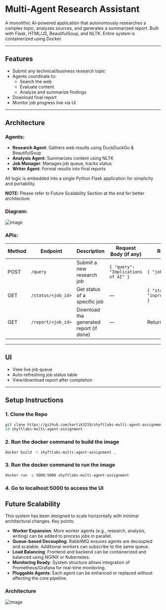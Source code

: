 # Multi-Agent Research Assistant

A monolithic AI-powered application that autonomously researches a complex topic, analyzes sources, and generates a summarized report. Built with Flask, HTML/JS, BeautifulSoup, and NLTK. Entire system is containerized using Docker.

---

## Features

- Submit any technical/business research topic
- Agents coordinate to:
  - Search the web
  - Evaluate content
  - Analyze and summarize findings
- Download final report
- Monitor job progress live via UI

---

## Architecture

### Agents:
- **Research Agent**: Gathers web results using DuckDuckGo & BeautifulSoup
- **Analysis Agent**: Summarizes content using NLTK
- **Job Manager**: Manages job queue, tracks status
- **Writer Agent**: Format results into final reports

All logic is embedded into a single Python Flask application for simplicity and portability.

**NOTE:** Please refer to Future Scalability Section at the end for better architecture

### Diagram:
![image](https://github.com/user-attachments/assets/4b42123e-a5b5-491a-a77e-b5a384979842)



### APIs:

| Method | Endpoint            | Description                             | Request Body (if any)                     | Response Example                         |
|--------|---------------------|-----------------------------------------|-------------------------------------------|----------------------------------------  |
| POST   | `/query`            | Submit a new research job               | `{ "query": "Implications of AI" }`       | `{ "job_id": "abc123" }`                 |
| GET    | `/status/<job_id>`  | Get status of a specific job            | —                                         | `{ "status": "inprogress","report":null }`          |
| GET    | `/report/<job_id>`  | Download the generated report (if done) | —                                         | Returns `.txt` file                      |

---

##  UI

- View live job queue
- Auto-refreshing job status table
- View/download report after completion

---

##  Setup Instructions

### 1. Clone the Repo
```bash
git clone https://github.com/kartik3219/shyftlabs-multi-agent-assignment.git
cd shyftlabs-multi-agent-assignment
```

### 2. Run the docker command to build the image
```bash
docker build -t shyftlabs-multi-agent-assignment .
```

### 3. Run the docker command to run the image
```bash
docker run -p 5000:5000 shyftlabs-multi-agent-assignment
```

### 4. Go to localhost:5000 to access the UI

 
##  Future Scalability
This system has been designed to scale horizontally with minimal architectural changes. 
Key points:
- **Worker Expansion**: More worker agents (e.g., research, analysis, writing) can be added to process jobs in parallel.
- **Queue-based Decoupling**: RabbitMQ ensures agents are decoupled and scalable. Additional workers can subscribe to the same queue.
- **Load Balancing**: Frontend and backend can be containerized and balanced using NGINX or Kubernetes.
- **Monitoring Ready**: System structure allows integration of Prometheus/Grafana for real-time monitoring.
- **Pluggable Agents**: Each agent can be enhanced or replaced without affecting the core pipeline.

### Architecture
![image](https://github.com/user-attachments/assets/f522e3d4-340c-4d3b-99ed-1c2750899804)




